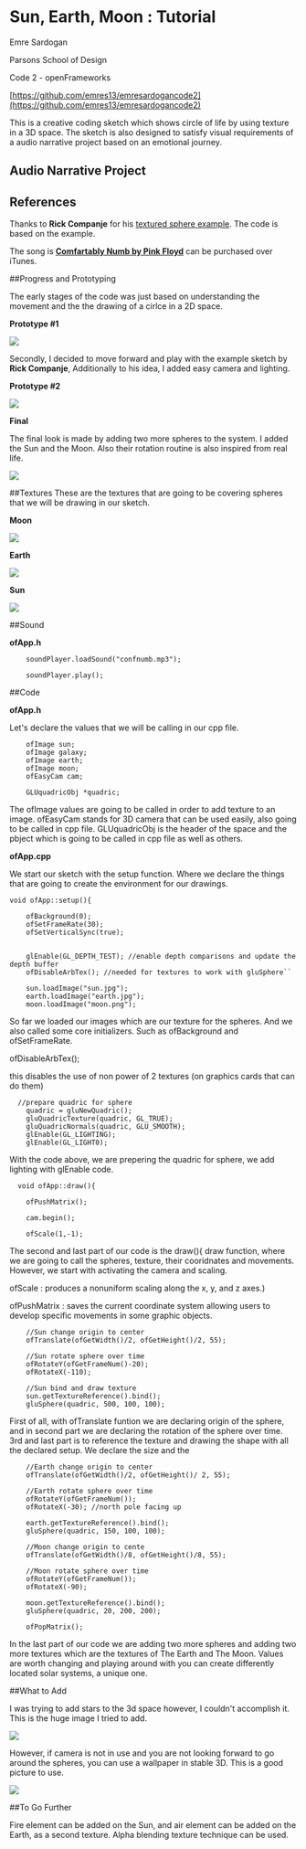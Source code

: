 # Sun, Earth, Moon : Tutorial

Emre Sardogan
<b> </b>

Parsons School of Design
<b> </b>

Code 2 - openFrameworks
<b> </b>

[https://github.com/emres13/emresardogancode2](https://github.com/emres13/emresardogancode2)

This is a creative coding sketch which shows circle of life by using texture in a 3D space. The sketch is also designed to satisfy visual requirements of a audio narrative project based on an emotional journey. 

## Audio Narrative Project







## References

Thanks to **Rick Companje** for his [textured sphere example](https://sites.google.com/site/ofauckland/examples/12-textured-sphere-example). The code is based on the example.

The song is **[Comfartably Numb by Pink Floyd](https://itunes.apple.com/ie/music-video/comfortably-numb-live-in-berlin/id427808195)** can be purchased over iTunes.

##Progress and Prototyping 

The early stages of the code was just based on understanding the movement and the the drawing of a cirlce in a 2D space.

**Prototype #1**


![](https://github.com/emres13/emresardogancode2/blob/master/Final/Tutorial/Images/prototype%231.png)


Secondly, I decided to move forward and play with the example sketch by **Rick Companje**, Additionally to his idea, I added easy camera and lighting.  

**Prototype #2**

![](https://github.com/emres13/emresardogancode2/blob/master/Final/Tutorial/Images/prototype%232.png)

**Final**

The final look is made by adding two more spheres to the system. I added the Sun and the Moon. Also their rotation routine is also inspired from real life.

![](https://github.com/emres13/emresardogancode2/blob/master/Final/Tutorial/Images/Final%20look.png)



##Textures
These are the textures that are going to be covering spheres that we will be drawing in our sketch.

**Moon**

![](https://github.com/emres13/emresardogancode2/blob/master/Final/Tutorial/Images/moon.png)

**Earth**

![](https://github.com/emres13/emresardogancode2/blob/master/Final/Tutorial/Images/earth.jpg)


**Sun**

![](https://github.com/emres13/emresardogancode2/blob/master/Final/Tutorial/Images/sun.jpg)

##Sound

**ofApp.h**

```
    soundPlayer.loadSound("confnumb.mp3");

    soundPlayer.play();
```

##Code



**ofApp.h**

Let's declare the values that we will be calling in our cpp file.

```
    ofImage sun;
    ofImage galaxy;
    ofImage earth;
    ofImage moon;
    ofEasyCam cam;
 
 	GLUquadricObj *quadric;
```
The ofImage values are going to be called in order to add texture to an image. ofEasyCam stands for 3D camera that can be used easily, also going to be called in cpp file. GLUquadricObj is the header of the space and the pbject which is going to be called in cpp file as well as others.


**ofApp.cpp**

We start our sketch with the setup function. Where we declare the things that are going to create the environment for our drawings.

```
void ofApp::setup(){
  
    ofBackground(0);
    ofSetFrameRate(30);
    ofSetVerticalSync(true);
    
    
    glEnable(GL_DEPTH_TEST); //enable depth comparisons and update the depth buffer
    ofDisableArbTex(); //needed for textures to work with gluSphere``
   
    sun.loadImage("sun.jpg");
    earth.loadImage("earth.jpg");
    moon.loadImage("moon.png");

```

So far we loaded our images which are our texture for the spheres. And we also called some core initializers. Such as ofBackground and ofSetFrameRate.

ofDisableArbTex(); 

this disables the use of non power of 2 textures (on graphics cards that can do them)




```
  //prepare quadric for sphere
    quadric = gluNewQuadric();
    gluQuadricTexture(quadric, GL_TRUE);
    gluQuadricNormals(quadric, GLU_SMOOTH);
    glEnable(GL_LIGHTING);
    glEnable(GL_LIGHT0);
```
With the code above, we are prepering the quadric for sphere, we add lighting with glEnable code.

```
  void ofApp::draw(){
    
    ofPushMatrix();

    cam.begin();
    
    ofScale(1,-1);

```
The second and last part of our code is the draw(){ draw function, where we are going to call the spheres, texture, their cooridnates and movements. However, we start with activating the camera and scaling.

ofScale : produces a nonuniform scaling along the x, y, and z axes.) 	

ofPushMatrix : saves the current coordinate system allowing users to develop specific movements in some graphic objects.

```
    //Sun change origin to center
    ofTranslate(ofGetWidth()/2, ofGetHeight()/2, 55);
    
    //Sun rotate sphere over time
    ofRotateY(ofGetFrameNum()-20);
    ofRotateX(-110);
    
    //Sun bind and draw texture
    sun.getTextureReference().bind();
    gluSphere(quadric, 500, 100, 100);
```
First of all, with ofTranslate funtion we are declaring origin of the sphere, and in second part we are declaring the rotation of the sphere over time. 3rd and last part is to reference the texture and drawing the shape with all the declared setup. We declare the size and the 

```
    //Earth change origin to center
    ofTranslate(ofGetWidth()/2, ofGetHeight()/ 2, 55);
    
    //Earth rotate sphere over time
    ofRotateY(ofGetFrameNum());
    ofRotateX(-30); //north pole facing up
    
    earth.getTextureReference().bind();
    gluSphere(quadric, 150, 100, 100);
    
    //Moon change origin to cente
    ofTranslate(ofGetWidth()/8, ofGetHeight()/8, 55);
    
    //Moon rotate sphere over time
    ofRotateY(ofGetFrameNum());
    ofRotateX(-90);
    
    moon.getTextureReference().bind();
    gluSphere(quadric, 20, 200, 200);
    
    ofPopMatrix();

```
In the last part of our code we are adding two more spheres and adding two more textures which are the textures of The Earth and The Moon. Values are worth changing and playing around with you can create differently located solar systems, a unique one. 

##What to Add

I was trying to add stars to the 3d space however, I couldn't accomplish it. This is the huge image I tried to add.

![](https://github.com/emres13/emresardogancode2/blob/master/Final/Tutorial/Images/starField.png)

However, if camera is not in use and you are not looking forward to go around the spheres, you can use a wallpaper in stable 3D. This is a good picture to use.

![](https://github.com/emres13/emresardogancode2/blob/master/Final/Tutorial/Images/galaxy.jpg)

##To Go Further

Fire element can be added on the Sun, and air element can be added on the Earth, as a second texture. Alpha blending texture technique can be used. 



